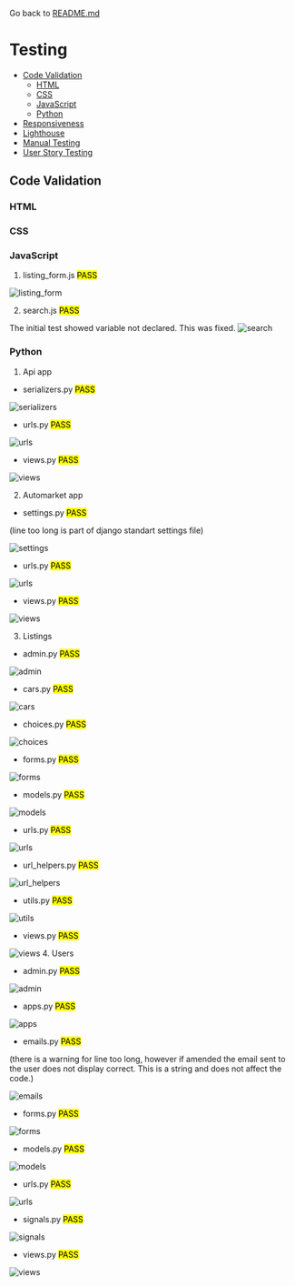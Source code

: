 Go back to [README.md](/README.md)

# Testing
- [Code Validation](#code-validation)
    - [HTML](#html)
    - [CSS](#css)
    - [JavaScript](#JavaScript)
    - [Python](#python)
- [Responsiveness](#Responsiveness)
- [Lighthouse](#Lighthouse)
- [Manual Testing](#manual-testing)
- [User Story Testing](#user-story-testing)

## Code Validation
### HTML
### CSS
### JavaScript
1. listing_form.js <mark>PASS<mark> 

![listing_form](./assets/testing/listing_form.PNG)

2. search.js <mark>PASS<mark>

The initial test showed variable not declared. This was fixed.
![search](./assets/testing/search.PNG)

### Python
1. Api app
- serializers.py <mark>PASS<mark>

![serializers](./assets/testing/api-serializers.PNG)

- urls.py <mark>PASS<mark>

![urls](./assets/testing/api-urls.PNG)

- views.py <mark>PASS<mark>

![views](./assets/testing/api-views.PNG)

2. Automarket app
- settings.py <mark>PASS<mark> 

(line too long is part of django standart settings file)

![settings](./assets/testing/automarket-settings.PNG)

- urls.py <mark>PASS<mark>

![urls](./assets/testing/automarket-urls.PNG)

- views.py <mark>PASS<mark>

![views](./assets/testing/automarket-views.PNG)

3. Listings
- admin.py <mark>PASS<mark>

![admin](./assets/testing/listings-admin.PNG)

- cars.py <mark>PASS<mark>

![cars](./assets/testing/listings-cars.PNG)

- choices.py <mark>PASS<mark>

![choices](./assets/testing/listings-choices.PNG)

- forms.py <mark>PASS<mark>

![forms](./assets/testing/listings-forms.PNG)

- models.py <mark>PASS<mark>

![models](./assets/testing/listings-models.PNG)

- urls.py <mark>PASS<mark>

![urls](./assets/testing/listings-urls.PNG)

- url_helpers.py <mark>PASS<mark>

![url_helpers](./assets/testing/listings-url_helper.PNG)

- utils.py <mark>PASS<mark>

![utils](./assets/testing/listings-utils.PNG)

- views.py <mark>PASS<mark>

![views](./assets/testing/listings-views.PNG)
4. Users
- admin.py <mark>PASS<mark>

![admin](./assets/testing/users-admin.PNG)

- apps.py <mark>PASS<mark>

![apps](./assets/testing/users-apps.PNG)

- emails.py <mark>PASS<mark> 

(there is a warning for line too long, however if amended the email sent to the user does not display correct. This is a string and does not affect the code.)

![emails](./assets/testing/users-emails.PNG)

- forms.py <mark>PASS<mark>

![forms](./assets/testing/users-forms.PNG)

- models.py <mark>PASS<mark>

![models](./assets/testing/users-models.PNG)

- urls.py <mark>PASS<mark>

![urls](./assets/testing/users-urls.PNG)

- signals.py <mark>PASS<mark>

![signals](./assets/testing/users-signals.PNG)

- views.py <mark>PASS<mark>

![views](./assets/testing/users-views.PNG)
